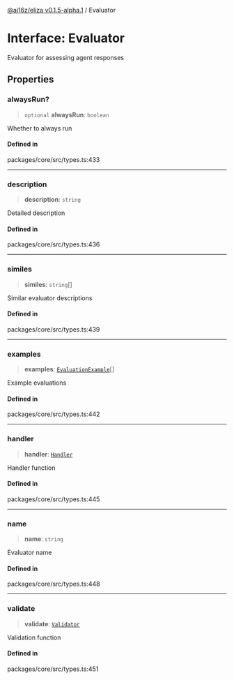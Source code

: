 [@ai16z/eliza v0.1.5-alpha.1](../index.md) / Evaluator

# Interface: Evaluator

Evaluator for assessing agent responses

## Properties

### alwaysRun?

> `optional` **alwaysRun**: `boolean`

Whether to always run

#### Defined in

packages/core/src/types.ts:433

***

### description

> **description**: `string`

Detailed description

#### Defined in

packages/core/src/types.ts:436

***

### similes

> **similes**: `string`[]

Similar evaluator descriptions

#### Defined in

packages/core/src/types.ts:439

***

### examples

> **examples**: [`EvaluationExample`](EvaluationExample.md)[]

Example evaluations

#### Defined in

packages/core/src/types.ts:442

***

### handler

> **handler**: [`Handler`](../type-aliases/Handler.md)

Handler function

#### Defined in

packages/core/src/types.ts:445

***

### name

> **name**: `string`

Evaluator name

#### Defined in

packages/core/src/types.ts:448

***

### validate

> **validate**: [`Validator`](../type-aliases/Validator.md)

Validation function

#### Defined in

packages/core/src/types.ts:451

